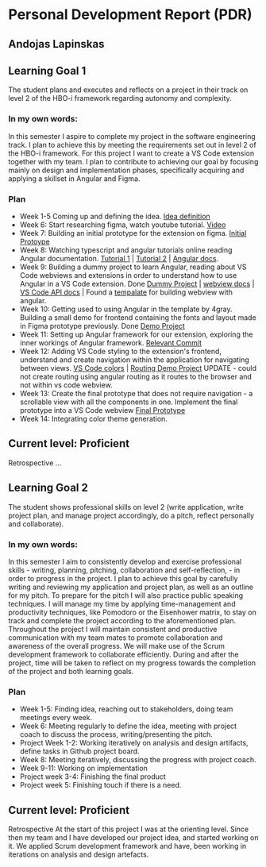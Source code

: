 # Personal Development Report (PDR)
## Andojas Lapinskas

## Learning Goal 1
The student plans and executes and reflects on a project in their track on level 2 of the HBO-i framework regarding autonomy and complexity.

### In my own words:
In this semester I aspire to complete my project in the software engineering track. I plan to achieve this by meeting the requirements set out in level 2 of the HBO-i framework. For this project I want to create a VS Code extension together with my team. I plan to contribute to achieving our goal by focusing mainly on design and implementation phases, specifically acquiring and applying a skillset in Angular and Figma. 

### Plan
- Week 1-5 Coming up and defining the idea.  [Idea definition](https://github.com/FontysVenlo/prj4-grouprepository-prj4s-01/blob/main/Project_charter-1.pdf)
- Week 6: Start researching figma, watch youtube tutorial. [Video](https://www.youtube.com/watch?v=D56hs0Twfco)
- Week 7: Building an initial prototype for the extension on figma. [Initial Protoype](https://www.figma.com/design/TWIaTsDs83z6vyhoZsRy0a/PRJ-4?node-id=49-306&t=AZbqMm3fQdiuQHeh-1)
- Week 8: Watching typescript and angular tutorials online reading Angular documentation. [Tutorial 1](https://www.youtube.com/watch?v=k5E2AVpwsko) | [Tutorial 2](https://www.youtube.com/watch?v=d56mG7DezGs) | [Angular docs](https://v17.angular.io/docs).
- Week 9: Building a dummy project to learn Angular, reading about VS Code webviews and extensions in order to understand how to use Angular in a VS Code extension. Done [Dummy Project](https://github.com/andojasl/angular-tutorial) | [webview docs](https://code.visualstudio.com/api/extension-guides/webview) | [VS Code API docs](https://code.visualstudio.com/api/extension-guides/) | Found a [tempalate](https://github.com/4gray/vscode-webview-angular) for building webview with angular.
- Week 10: Getting used to using Angular in the template by 4gray. Building a small demo for frontend containing the fonts and layout made in Figma prototype previously. Done [Demo Project](https://github.com/andojasl/vs-code-angular)
- Week 11: Setting up Angular framework for our extension, exploring the inner workings of Angular framework. [Relevant Commit](https://github.com/mariusuktveris/dahu/commit/27a0833a2626e7d8d3b480a9f8fddc2f066d8e8c)
- Week 12: Adding VS Code styling to the extension's frontend, understand and create navigation within the application for navigating between views. [VS Code colors](https://github.com/mariusuktveris/dahu/blob/develop/src/styles.css) | [Routing Demo Project](https://github.com/andojasl/Routing-demo) UPDATE - could not create routing using angular routing as it routes to the browser and not within vs code webview.
- Week 13: Create the final prototype that does not require navigation - a scrollable view with all the components in one. Implement the final prototype into a VS Code webview [Final Prototype](https://www.figma.com/design/TWIaTsDs83z6vyhoZsRy0a/PRJ-4?node-id=1-2&t=4FL9L5DWSgKP8Gjw-1)
- Week 14: Integrating color theme generation.

## Current level: Proficient 
Retrospective
…


## Learning Goal 2
The student shows professional skills on level 2 (write application, write project plan, and manage project accordingly, do a pitch, reflect personally and collaborate).

### In my own words:
In this semester I aim to consistently develop and exercise professional skills - writing, planning, pitching, collaboration and self-reflection, - in order to progress in the project. I plan to achieve this goal by carefully writing and reviewing my application and project plan, as well as an outline for my pitch. To prepare for the pitch I will also practice public speaking techniques. I will manage my time by applying time-management and productivity techniques, like Pomodoro or the Eisenhower matrix, to stay on track and complete the project according to the aforementioned plan. Throughout the project I will maintain consistent and productive communication with my team mates to promote collaboration and awareness of the overall progress. We will make use of the Scrum development framework to collaborate efficiently. During and after the project, time will be taken to reflect on my progress towards the completion of the project and both learning goals.

### Plan
- Week 1-5: Finding idea, reaching out to stakeholders, doing team meetings every week.
- Week 6: Meeting regularly to define the idea, meeting with project coach to discuss the process, writing/presenting the pitch.
- Project Week 1-2: Working iteratively on analysis and design artifacts, define tasks in Github project board.
- Week 8: Meeting iteratively, discussing the progress with project coach.
- Week 9-11: Working on implementation
- Project week 3-4: Finishing the final product
- Project week 5: Finishing touch if there is a need.

## Current level: Proficient 
Retrospective
At the start of this project I was at the orienting level. Since then my team and I have developed our project idea, and started working on it. We applied Scrum development framework and have, been working in iterations on analysis and design artefacts.
